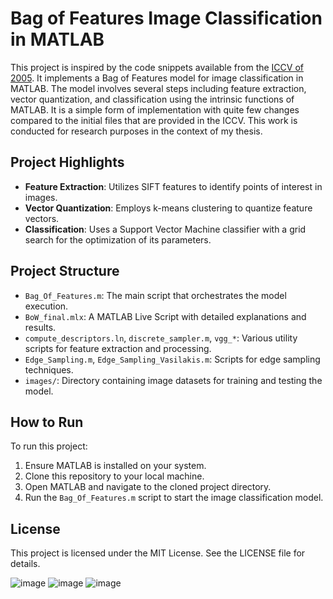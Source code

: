 # Bag of Features Image Classification in MATLAB

This project is inspired by the code snippets available from the [ICCV of 2005](https://people.csail.mit.edu/fergus/iccv2005/bagwords.html). It implements a Bag of Features model for image classification in MATLAB. The model involves several steps including feature extraction, vector quantization, and classification using the intrinsic functions of MATLAB. It is a simple form of implementation with quite few changes compared to the initial files that are provided in the ICCV. This work is conducted for research purposes in the context of my thesis.

## Project Highlights

- **Feature Extraction**: Utilizes SIFT features to identify points of interest in images.
- **Vector Quantization**: Employs k-means clustering to quantize feature vectors.
- **Classification**: Uses a Support Vector Machine classifier with a grid search for the optimization of its parameters.

## Project Structure

- `Bag_Of_Features.m`: The main script that orchestrates the model execution.
- `BoW_final.mlx`: A MATLAB Live Script with detailed explanations and results.
- `compute_descriptors.ln`, `discrete_sampler.m`, `vgg_*`: Various utility scripts for feature extraction and processing.
- `Edge_Sampling.m`, `Edge_Sampling_Vasilakis.m`: Scripts for edge sampling techniques.
- `images/`: Directory containing image datasets for training and testing the model.

## How to Run

To run this project:
1. Ensure MATLAB is installed on your system.
2. Clone this repository to your local machine.
3. Open MATLAB and navigate to the cloned project directory.
4. Run the `Bag_Of_Features.m` script to start the image classification model.



## License

This project is licensed under the MIT License. See the LICENSE file for details.

![image](https://github.com/NickTy-byte/Bag-of-Features/assets/68824495/9650581c-220e-4629-a115-e3b0cc97cda7) 
![image](https://github.com/NickTy-byte/Bag-of-Features/assets/68824495/5bfa844f-2bf3-4dd8-8340-688351ea1d6c)
![image](https://github.com/NickTy-byte/Bag-of-Features/assets/68824495/a2118543-6eb1-4280-84be-6417bb587c22)


